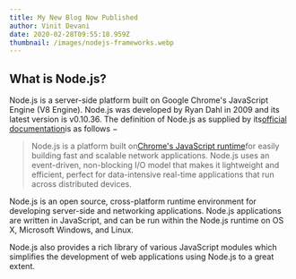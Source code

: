 ```yaml
---
title: My New Blog Now Published
author: Vinit Devani
date: 2020-02-28T09:55:18.959Z
thumbnail: /images/nodejs-frameworks.webp
---
```

## What is Node.js?

Node.js is a server-side platform built on Google Chrome's JavaScript Engine (V8 Engine). Node.js was developed by Ryan Dahl in 2009 and its latest version is v0.10.36. The definition of Node.js as supplied by its[official documentation](https://nodejs.org/)is as follows −

> Node.js is a platform built on[Chrome's JavaScript runtime](https://code.google.com/p/v8/)for easily building fast and scalable network applications. Node.js uses an event-driven, non-blocking I/O model that makes it lightweight and efficient, perfect for data-intensive real-time applications that run across distributed devices.

Node.js is an open source, cross-platform runtime environment for developing server-side and networking applications. Node.js applications are written in JavaScript, and can be run within the Node.js runtime on OS X, Microsoft Windows, and Linux.

Node.js also provides a rich library of various JavaScript modules which simplifies the development of web applications using Node.js to a great extent.
